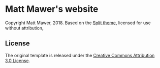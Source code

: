 # Matt Mawer's website

Copyright Matt Mawer, 2018.
Based on the [Split theme](https://github.com/escalate/hugo-split-theme), licensed for use without attribution,

## License

The original template is released under the [Creative Commons Attribution 3.0 License](//github.com/escalate/hugo-split-theme/blob/master/LICENSE.md).